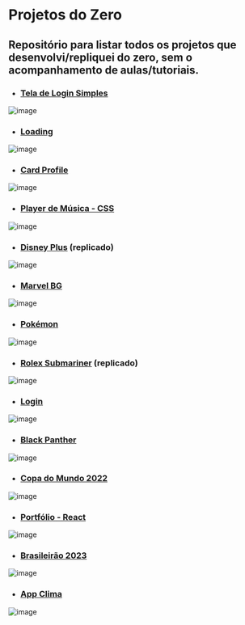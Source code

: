 # Projetos do Zero
## Repositório para listar todos os projetos que desenvolvi/repliquei do zero, sem o acompanhamento de aulas/tutoriais.

* ### [Tela de Login Simples](https://github.com/jeansilvatech/tela-login)
![image](https://user-images.githubusercontent.com/23384348/187769102-9bfcc152-68d9-4f8a-9bbe-41a0eeff1af1.png)

* ### [Loading](https://github.com/jeansilvatech/loading)
![image](https://user-images.githubusercontent.com/23384348/193819757-562f4da4-d873-429f-a7ae-bfa97d5f14df.png)

* ### [Card Profile](https://github.com/jeansilvatech/card-profile)
![image](https://user-images.githubusercontent.com/23384348/193819952-a00b2af4-44b5-4ef2-a819-5c1aece5d53b.png)

* ### [Player de Música - CSS](https://github.com/jeansilvatech/player-music-css)
![image](https://user-images.githubusercontent.com/23384348/191749341-baaa3d38-72d9-4d65-aed7-52402944bf2e.png)

* ### [Disney Plus](https://github.com/jeansilvatech/disneyplus) (replicado)
![image](https://user-images.githubusercontent.com/23384348/193118473-6707c92f-0c64-4ecc-865b-28950dec192c.png)

* ### [Marvel BG](https://github.com/jeansilvatech/marvel-bg)
![image](https://user-images.githubusercontent.com/23384348/193422221-3a80f353-fd53-44f8-afd6-4b8bc2db8be5.png)

* ### [Pokémon](https://github.com/jeansilvatech/pokemon)
![image](https://github.com/jeansilvatech/projetos-do-zero/assets/23384348/b388bb16-1cbd-4fa4-a8b6-9346490865a5)

* ### [Rolex Submariner](https://github.com/jeansilvatech/rolex-submariner) (replicado)
![image](https://user-images.githubusercontent.com/23384348/194944351-20cd1a53-3018-4d59-895d-2f91da3b8aa3.png)

* ### [Login](https://github.com/jeansilvatech/login)
![image](https://user-images.githubusercontent.com/23384348/210081327-5522f94d-9c91-4d07-88e2-f259321cc18f.png)

* ### [Black Panther](https://github.com/jeansilvatech/black-panther)
![image](https://user-images.githubusercontent.com/23384348/199556623-6183a3d1-59b9-4e1e-812b-f3338945e66a.png)

* ### [Copa do Mundo 2022](https://copadomundojs.netlify.app)
![image](https://user-images.githubusercontent.com/23384348/224029073-5198839b-e043-48e8-9638-f7a1d0c9f423.png)

* ### [Portfólio - React](https://github.com/jeansilvatech/portfolio-react)
![image](https://user-images.githubusercontent.com/23384348/209187920-3d353dc6-ebfd-4457-ac3d-fd821f5ac196.png)

 * ### [Brasileirão 2023](https://github.com/jeansilvatech/brasileirao-2023)
![image](https://user-images.githubusercontent.com/23384348/236681327-564ac3b5-7ce0-4292-8e97-0a700b084be1.png)

 * ### [App Clima](https://app-previsaodotempo.netlify.app)
![image](https://github.com/jeansilvatech/app-clima/assets/23384348/d1bd45c6-f0eb-4cce-9d26-3e5d04420b7e)
